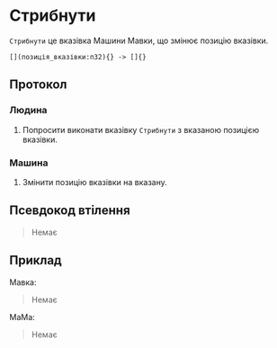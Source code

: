 # Стрибнути

`Стрибнути` <keyword>це</keyword> вказівка <subject>Машини Мавки</subject>, що змінює позицію вказівки.

```
[](позиція_вказівки:п32){} -> []{}
```

## Протокол

### Людина

1. Попросити виконати вказівку `Стрибнути` з вказаною позицією вказівки.

### Машина

1. Змінити позицію вказівки на вказану.

## Псевдокод втілення

> Немає

## Приклад

<subject>Мавка</subject>:

> Немає

<subject>МаМа</subject>:

> Немає